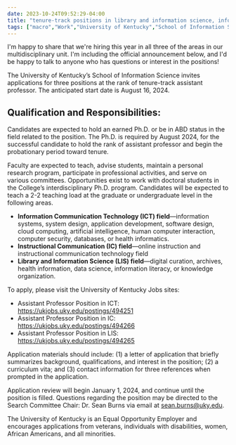 ```yaml
---
date: 2023-10-24T09:52:29-04:00
title: "tenure-track positions in library and information science, information communication technology, and instructional communication at UKSIS"
tags: ["macro","Work","University of Kentucky","School of Information Science"]
---
```

I'm happy to share that we're hiring this year in all three of the areas in our multidisciplinary unit. I'm including the official announcement below, and I'd be happy to talk to anyone who has questions or interest in the positions!

The University of Kentucky’s School of Information Science invites applications for three positions at the rank of tenure-track assistant professor. The anticipated start date is August 16, 2024.
 
## Qualification and Responsibilities:

Candidates are expected to hold an earned Ph.D. or be in ABD status in the field related to the position. The Ph.D. is required by August 2024, for the successful candidate to hold the rank of assistant professor and begin the probationary period toward tenure.
 
Faculty are expected to teach, advise students, maintain a personal research program, participate in professional activities, and serve on various committees. Opportunities exist to work with doctoral students in the College’s interdisciplinary Ph.D. program. Candidates will be expected to teach a 2-2 teaching load at the graduate or undergraduate level in the following areas.
 
* **Information Communication Technology (ICT) field**—information systems, system design, application development, software design, cloud computing, artificial intelligence, human computer interaction, computer security, databases, or health informatics.
* **Instructional Communication (IC) field**—online instruction and instructional communication technology field
* **Library and Information Science (LIS) field**—digital curation, archives, health information, data science, information literacy, or knowledge organization.
 
To apply, please visit the University of Kentucky Jobs sites:
* Assistant Professor Position in ICT:  https://ukjobs.uky.edu/postings/494251
* Assistant Professor Position in IC: https://ukjobs.uky.edu/postings/494266
* Assistant Professor Position in LIS:  https://ukjobs.uky.edu/postings/494265
 
Application materials should include: (1) a letter of application that briefly summarizes background, qualifications, and interest in the position; (2) a curriculum vita; and (3) contact information for three references when prompted in the application.

Application review will begin January 1, 2024, and continue until the position is filled. Questions regarding the position may be directed to the Search Committee Chair: Dr. Sean Burns via email at sean.burns@uky.edu.

The University of Kentucky is an Equal Opportunity Employer and encourages applications from veterans, individuals with disabilities, women, African Americans, and all minorities.

